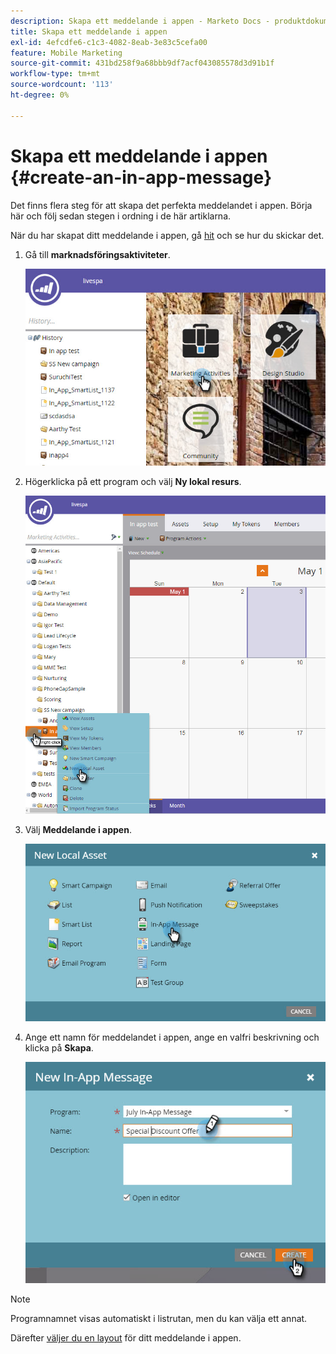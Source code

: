 ```yaml
---
description: Skapa ett meddelande i appen - Marketo Docs - produktdokumentation
title: Skapa ett meddelande i appen
exl-id: 4efcdfe6-c1c3-4082-8eab-3e83c5cefa00
feature: Mobile Marketing
source-git-commit: 431bd258f9a68bbb9df7acf043085578d3d91b1f
workflow-type: tm+mt
source-wordcount: '113'
ht-degree: 0%

---
```


# Skapa ett meddelande i appen {#create-an-in-app-message}

Det finns flera steg för att skapa det perfekta meddelandet i appen. Börja här och följ sedan stegen i ordning i de här artiklarna.

När du har skapat ditt meddelande i appen, gå [hit](/help/marketo/product-docs/mobile-marketing/in-app-messages/sending-your-in-app-message/send-your-in-app-message.md) och se hur du skickar det.

1. Gå till **marknadsföringsaktiviteter**.

   ![Bild ett](/help/marketo/product-docs/mobile-marketing/in-app-messages/creating-in-app-messages/assets/create-an-in-app-message-1.png)

1. Högerklicka på ett program och välj **Ny lokal resurs**.

   ![Bild två](/help/marketo/product-docs/mobile-marketing/in-app-messages/creating-in-app-messages/assets/create-an-in-app-message-2.png)

1. Välj **Meddelande i appen**.

   ![Bild tre](/help/marketo/product-docs/mobile-marketing/in-app-messages/creating-in-app-messages/assets/create-an-in-app-message-3.png)

1. Ange ett namn för meddelandet i appen, ange en valfri beskrivning och klicka på **Skapa**.

   ![Bild fyra](/help/marketo/product-docs/mobile-marketing/in-app-messages/creating-in-app-messages/assets/create-an-in-app-message-4.png)

>[!NOTE]
>
>Programnamnet visas automatiskt i listrutan, men du kan välja ett annat.

Därefter [väljer du en layout](/help/marketo/product-docs/mobile-marketing/in-app-messages/creating-in-app-messages/choose-a-layout-for-your-in-app-message.md) för ditt meddelande i appen.
